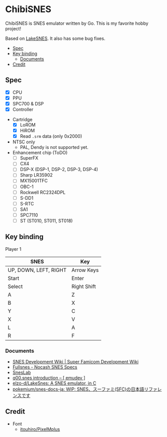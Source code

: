 # ChibiSNES <!-- omit in toc -->

ChibiSNES is SNES emulator written by Go. This is my favorite hobby project!

Based on [LakeSNES](https://github.com/elzo-d/LakeSnes). It also has some bug fixes.

- [Spec](#spec)
- [Key binding](#key-binding)
  - [Documents](#documents)
- [Credit](#credit)

## Spec

- [X] CPU
- [X] PPU
- [X] SPC700 & DSP
- [X] Controller
- Cartridge
  - [X] LoROM
  - [X] HiROM
  - [X] Read `.srm` data (only 0x2000)
- NTSC only
  - PAL, Dendy is not supported yet.
- Enhancement chip (ToDO)
  - [ ] SuperFX
  - [ ] CX4
  - [ ] DSP-X (DSP-1, DSP-2, DSP-3, DSP-4)
  - [ ] Sharp LR35902
  - [ ] MX15001TFC
  - [ ] OBC-1
  - [ ] Rockwell RC2324DPL
  - [ ] S-DD1
  - [ ] S-RTC
  - [ ] SA1
  - [ ] SPC7110
  - [ ] ST (ST010, ST011, ST018)

## Key binding

Player 1

|SNES|Key|
|---|---|
| UP, DOWN, LEFT, RIGHT | Arrow Keys |
| Start | Enter |
| Select | Right Shift |
| A | Z |
| B | X |
| Y | C |
| X | V |
| L | A |
| R | F |

### Documents

- [SNES Development Wiki | Super Famicom Development Wiki](https://wiki.superfamicom.org/)
- [Fullsnes - Nocash SNES Specs](https://problemkaputt.de/fullsnes.htm)
- [SnesLab](https://sneslab.net/wiki/Main_Page)
- [q00.snes introduction – [ emudev ]](https://emudev.de/q00-snes/introduction/)
- [elzo-d/LakeSnes: A SNES emulator, in C](https://github.com/elzo-d/LakeSnes)
- [pokemium/snes-docs-ja: WIP: SNES、スーファミ(SFC)の日本語リファレンスです](https://github.com/pokemium/snes-docs-ja)

## Credit

- Font
  - [itouhiro/PixelMplus](https://github.com/itouhiro/PixelMplus)
